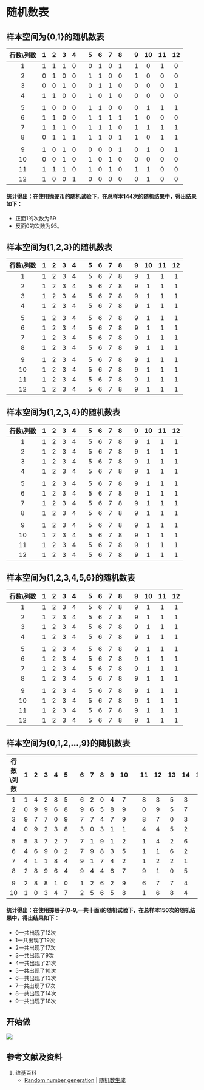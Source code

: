 # 随机数表

## 样本空间为{0,1}的随机数表

|行数\列数| 1 | 2 | 3 | 4 || 5 | 6 | 7 | 8 || 9 | 10 | 11 | 12 |
| :----: |:-:|:-:|:-:|:-:|:-:|:-:|:-:|:-:|:-:|:-:|:-:|:-:|:-:|:-:|
|    1   | 1 | 1 | 1 | 0 || 0 | 1 | 0 | 1 || 1 | 0 | 1 | 0 |
|    2   | 0 | 1 | 0 | 0 || 1 | 1 | 0 | 0 || 1 | 0 | 0 | 0 |
|    3   | 0 | 0 | 1 | 0 || 0 | 1 | 1 | 0 || 0 | 0 | 0 | 1 |
|    4   | 1 | 1 | 0 | 0 || 1 | 0 | 1 | 0 || 0 | 0 | 0 | 0 |
|        |   |   |   |   ||   |   |   |   ||   |   |   |   |
|    5   | 1 | 0 | 0 | 0 || 1 | 1 | 0 | 0 || 0 | 1 | 1 | 1 |
|    6   | 1 | 1 | 0 | 0 || 1 | 1 | 1 | 1 || 1 | 0 | 0 | 0 |
|    7   | 1 | 1 | 1 | 0 || 1 | 1 | 1 | 0 || 1 | 1 | 1 | 1 |
|    8   | 0 | 1 | 1 | 1 || 1 | 1 | 0 | 1 || 1 | 0 | 1 | 1 |
|        |   |   |   |   ||   |   |   |   ||   |   |   |   |
|    9   | 1 | 0 | 1 | 0 || 0 | 0 | 0 | 1 || 0 | 1 | 0 | 1 |
|   10   | 0 | 0 | 1 | 0 || 1 | 0 | 1 | 0 || 0 | 0 | 0 | 0 |
|   11   | 1 | 1 | 1 | 0 || 1 | 0 | 1 | 0 || 1 | 1 | 0 | 0 |
|   12   | 1 | 0 | 0 | 1 || 0 | 0 | 0 | 0 || 0 | 1 | 0 | 0 |

#### 统计得出：在使用抛硬币的随机试验下，在总样本144次的随机结果中，得出结果如下：
- 正面1的次数为69
- 反面0的次数为95。

## 样本空间为{1,2,3}的随机数表

|行数\列数| 1 | 2 | 3 | 4 || 5 | 6 | 7 | 8 || 9 | 10 | 11 | 12 |
| :----: |:-:|:-:|:-:|:-:|:-:|:-:|:-:|:-:|:-:|:-:|:-:|:-:|:-:|:-:|
|    1   | 1 | 2 | 3 | 4 || 5 | 6 | 7 | 8 || 9 | 1 | 1 | 1 |
|    2   | 1 | 2 | 3 | 4 || 5 | 6 | 7 | 8 || 9 | 1 | 1 | 1 |
|    3   | 1 | 2 | 3 | 4 || 5 | 6 | 7 | 8 || 9 | 1 | 1 | 1 |
|    4   | 1 | 2 | 3 | 4 || 5 | 6 | 7 | 8 || 9 | 1 | 1 | 1 |
|        |   |   |   |   ||   |   |   |   ||   |   |   |   |
|    5   | 1 | 2 | 3 | 4 || 5 | 6 | 7 | 8 || 9 | 1 | 1 | 1 |
|    6   | 1 | 2 | 3 | 4 || 5 | 6 | 7 | 8 || 9 | 1 | 1 | 1 |
|    7   | 1 | 2 | 3 | 4 || 5 | 6 | 7 | 8 || 9 | 1 | 1 | 1 |
|    8   | 1 | 2 | 3 | 4 || 5 | 6 | 7 | 8 || 9 | 1 | 1 | 1 |
|        |   |   |   |   ||   |   |   |   ||   |   |   |   |
|    9   | 1 | 2 | 3 | 4 || 5 | 6 | 7 | 8 || 9 | 1 | 1 | 1 |
|   10   | 1 | 2 | 3 | 4 || 5 | 6 | 7 | 8 || 9 | 1 | 1 | 1 |
|   11   | 1 | 2 | 3 | 4 || 5 | 6 | 7 | 8 || 9 | 1 | 1 | 1 |
|   12   | 1 | 2 | 3 | 4 || 5 | 6 | 7 | 8 || 9 | 1 | 1 | 1 |

## 样本空间为{1,2,3,4}的随机数表

|行数\列数| 1 | 2 | 3 | 4 || 5 | 6 | 7 | 8 || 9 | 10 | 11 | 12 |
| :----: |:-:|:-:|:-:|:-:|:-:|:-:|:-:|:-:|:-:|:-:|:-:|:-:|:-:|:-:|
|    1   | 1 | 2 | 3 | 4 || 5 | 6 | 7 | 8 || 9 | 1 | 1 | 1 |
|    2   | 1 | 2 | 3 | 4 || 5 | 6 | 7 | 8 || 9 | 1 | 1 | 1 |
|    3   | 1 | 2 | 3 | 4 || 5 | 6 | 7 | 8 || 9 | 1 | 1 | 1 |
|    4   | 1 | 2 | 3 | 4 || 5 | 6 | 7 | 8 || 9 | 1 | 1 | 1 |
|        |   |   |   |   ||   |   |   |   ||   |   |   |   |
|    5   | 1 | 2 | 3 | 4 || 5 | 6 | 7 | 8 || 9 | 1 | 1 | 1 |
|    6   | 1 | 2 | 3 | 4 || 5 | 6 | 7 | 8 || 9 | 1 | 1 | 1 |
|    7   | 1 | 2 | 3 | 4 || 5 | 6 | 7 | 8 || 9 | 1 | 1 | 1 |
|    8   | 1 | 2 | 3 | 4 || 5 | 6 | 7 | 8 || 9 | 1 | 1 | 1 |
|        |   |   |   |   ||   |   |   |   ||   |   |   |   |
|    9   | 1 | 2 | 3 | 4 || 5 | 6 | 7 | 8 || 9 | 1 | 1 | 1 |
|   10   | 1 | 2 | 3 | 4 || 5 | 6 | 7 | 8 || 9 | 1 | 1 | 1 |
|   11   | 1 | 2 | 3 | 4 || 5 | 6 | 7 | 8 || 9 | 1 | 1 | 1 |
|   12   | 1 | 2 | 3 | 4 || 5 | 6 | 7 | 8 || 9 | 1 | 1 | 1 |

## 样本空间为{1,2,3,4,5,6}的随机数表

|行数\列数| 1 | 2 | 3 | 4 || 5 | 6 | 7 | 8 || 9 | 10 | 11 | 12 |
| :----: |:-:|:-:|:-:|:-:|:-:|:-:|:-:|:-:|:-:|:-:|:-:|:-:|:-:|:-:|
|    1   | 1 | 2 | 3 | 4 || 5 | 6 | 7 | 8 || 9 | 1 | 1 | 1 |
|    2   | 1 | 2 | 3 | 4 || 5 | 6 | 7 | 8 || 9 | 1 | 1 | 1 |
|    3   | 1 | 2 | 3 | 4 || 5 | 6 | 7 | 8 || 9 | 1 | 1 | 1 |
|    4   | 1 | 2 | 3 | 4 || 5 | 6 | 7 | 8 || 9 | 1 | 1 | 1 |
|        |   |   |   |   ||   |   |   |   ||   |   |   |   |
|    5   | 1 | 2 | 3 | 4 || 5 | 6 | 7 | 8 || 9 | 1 | 1 | 1 |
|    6   | 1 | 2 | 3 | 4 || 5 | 6 | 7 | 8 || 9 | 1 | 1 | 1 |
|    7   | 1 | 2 | 3 | 4 || 5 | 6 | 7 | 8 || 9 | 1 | 1 | 1 |
|    8   | 1 | 2 | 3 | 4 || 5 | 6 | 7 | 8 || 9 | 1 | 1 | 1 |
|        |   |   |   |   ||   |   |   |   ||   |   |   |   |
|    9   | 1 | 2 | 3 | 4 || 5 | 6 | 7 | 8 || 9 | 1 | 1 | 1 |
|   10   | 1 | 2 | 3 | 4 || 5 | 6 | 7 | 8 || 9 | 1 | 1 | 1 |
|   11   | 1 | 2 | 3 | 4 || 5 | 6 | 7 | 8 || 9 | 1 | 1 | 1 |
|   12   | 1 | 2 | 3 | 4 || 5 | 6 | 7 | 8 || 9 | 1 | 1 | 1 |

## 样本空间为{0,1,2,...,9}的随机数表

|行数\列数| 1 | 2 | 3 | 4 | 5 || 6 | 7 | 8 | 9 | 10 || 11 | 12 | 13 | 14 | 15 |
| :----: |:-:|:-:|:-:|:-:|:-:|:-:|:-:|:-:|:-:|:-:|:-:|:-:|:-:|:-:|:-:|:-:|:-:|
|    1   | 1 | 4 | 2 | 8 | 5 || 6 | 2 | 0 | 4 | 7  || 8 | 3 | 5 | 3 | 4 |
|    2   | 0 | 9 | 9 | 6 | 8 || 9 | 6 | 5 | 8 | 9  || 0 | 9 | 5 | 7 | 9 |
|    3   | 9 | 7 | 7 | 0 | 9 || 7 | 7 | 4 | 7 | 9  || 8 | 7 | 0 | 3 | 4 |
|    4   | 0 | 9 | 2 | 3 | 8 || 3 | 0 | 3 | 1 | 1  || 4 | 4 | 5 | 2 | 4 |
|        |   |   |   |   |   ||   |   |   |   |    ||   |   |   |   |   |
|    5   | 5 | 3 | 7 | 2 | 7 || 7 | 1 | 9 | 1 | 2  || 1 | 4 | 2 | 6 | 4 |
|    6   | 4 | 6 | 9 | 0 | 2 || 7 | 9 | 8 | 3 | 5  || 1 | 1 | 6 | 2 | 4 |
|    7   | 4 | 1 | 1 | 8 | 4 || 9 | 1 | 7 | 4 | 2  || 1 | 2 | 2 | 1 | 8 |
|    8   | 2 | 8 | 9 | 6 | 4 || 9 | 4 | 4 | 6 | 7  || 9 | 1 | 0 | 5 | 6 |
|        |   |   |   |   |   ||   |   |   |   |    ||   |   |   |   |   |
|    9   | 2 | 8 | 8 | 1 | 0 || 1 | 2 | 6 | 2 | 9  || 6 | 7 | 7 | 4 | 1 |
|    10  | 1 | 0 | 3 | 4 | 7 || 2 | 5 | 6 | 5 | 8  || 1 | 6 | 8 | 4 | 0 |

#### 统计得出：在使用掷骰子(0-9,一共十面)的随机试验下，在总样本150次的随机结果中，得出结果如下：
- 0一共出现了12次
- 1一共出现了19次
- 2一共出现了17次
- 3一共出现了9次
- 4一共出现了21次
- 5一共出现了10次
- 6一共出现了13次
- 7一共出现了17次
- 8一共出现了14次
- 9一共出现了18次

## 开始做

![](/images/统计/获取和生成数据/随机数表/1a1.jpg)

## 参考文献及资料

1. 维基百科
	- [Random number generation](https://en.wikipedia.org/wiki/Random_number_generation) | [随机数生成](https://en.wikipedia.org/wiki/随机数生成) 


